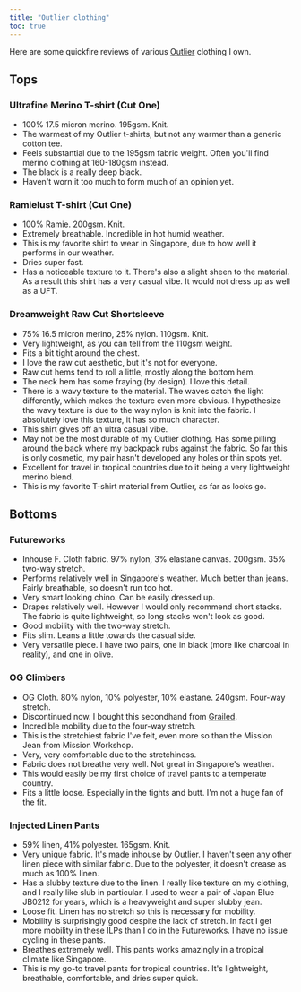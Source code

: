 ```yaml
---
title: "Outlier clothing"
toc: true
---
```


Here are some quickfire reviews of various [Outlier](https://outlier.nyc/)
clothing I own.

## Tops

### Ultrafine Merino T-shirt (Cut One)

- 100% 17.5 micron merino. 195gsm. Knit.
- The warmest of my Outlier t-shirts, but not any warmer than a generic cotton
  tee.
- Feels substantial due to the 195gsm fabric weight. Often you'll find merino
  clothing at 160-180gsm instead.
- The black is a really deep black.
- Haven't worn it too much to form much of an opinion yet.

### Ramielust T-shirt (Cut One)

- 100% Ramie. 200gsm. Knit.
- Extremely breathable. Incredible in hot humid weather.
- This is my favorite shirt to wear in Singapore, due to how well it performs
  in our weather.
- Dries super fast.
- Has a noticeable texture to it. There's also a slight sheen to the material.
  As a result this shirt has a very casual vibe. It would not dress up as well as a UFT.

### Dreamweight Raw Cut Shortsleeve

- 75% 16.5 micron merino, 25% nylon. 110gsm. Knit.
- Very lightweight, as you can tell from the 110gsm weight.
- Fits a bit tight around the chest.
- I love the raw cut aesthetic, but it's not for everyone.
- Raw cut hems tend to roll a little, mostly along the bottom hem.
- The neck hem has some fraying (by design). I love this detail.
- There is a wavy texture to the material. The waves catch the light
  differently, which makes the texture even more obvious. I hypothesize the
  wavy texture is due to the way nylon is knit into the fabric. I absolutely
  love this texture, it has so much character.
- This shirt gives off an ultra casual vibe.
- May not be the most durable of my Outlier clothing. Has some pilling around
  the back where my backpack rubs against the fabric. So far this is only
  cosmetic, my pair hasn't developed any holes or thin spots yet.
- Excellent for travel in tropical countries due to it being a very lightweight
  merino blend.
- This is my favorite T-shirt material from Outlier, as far as looks go.

## Bottoms

### Futureworks

- Inhouse F. Cloth fabric. 97% nylon, 3% elastane canvas. 200gsm. 35% two-way
  stretch.
- Performs relatively well in Singapore's weather. Much better than jeans.
  Fairly breathable, so doesn't run too hot.
- Very smart looking chino. Can be easily dressed up.
- Drapes relatively well. However I would only recommend short stacks. The fabric is
  quite lightweight, so long stacks won't look as good.
- Good mobility with the two-way stretch.
- Fits slim. Leans a little towards the casual side.
- Very versatile piece. I have two pairs, one in black (more like charcoal in
  reality), and one in olive.

### OG Climbers

- OG Cloth. 80% nylon, 10% polyester, 10% elastane. 240gsm. Four-way stretch.
- Discontinued now. I bought this secondhand from
  [Grailed](https://www.grailed.com/).
- Incredible mobility due to the four-way stretch.
- This is the stretchiest fabric I've felt, even more so than the Mission Jean
  from Mission Workshop.
- Very, very comfortable due to the stretchiness.
- Fabric does not breathe very well. Not great in Singapore's weather.
- This would easily be my first choice of travel pants to a temperate country.
- Fits a little loose. Especially in the tights and butt. I'm not a huge fan of
  the fit.

### Injected Linen Pants

- 59% linen, 41% polyester. 165gsm. Knit.
- Very unique fabric. It's made inhouse by Outlier. I haven't seen any other
  linen piece with similar fabric. Due to the polyester, it doesn't crease as
  much as 100% linen.
- Has a slubby texture due to the linen. I really like texture on my clothing,
  and I really like slub in particular. I used to wear a pair of Japan Blue
  JB0212 for years, which is a heavyweight and super slubby jean.
- Loose fit. Linen has no stretch so this is necessary for mobility.
- Mobility is surprisingly good despite the lack of stretch. In fact I get more
  mobility in these ILPs than I do in the Futureworks. I have no issue cycling
  in these pants.
- Breathes extremely well. This pants works amazingly in a tropical climate
  like Singapore.
- This is my go-to travel pants for tropical countries. It's lightweight,
  breathable, comfortable, and dries super quick.
